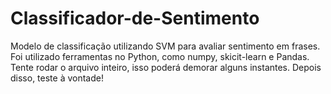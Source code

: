 # Classificador-de-Sentimento
Modelo de classificação utilizando SVM para avaliar sentimento em frases. Foi utilizado ferramentas no Python, como numpy, skicit-learn e Pandas.
Tente rodar o arquivo inteiro, isso poderá demorar alguns instantes. Depois disso, teste à vontade!
